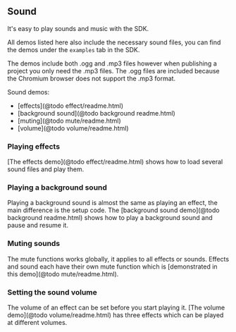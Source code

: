 ## Sound

It's easy to play sounds and music with the SDK.

All demos listed here also include the necessary sound files, you can
find the demos under the `examples` tab in the SDK.

The demos include both .ogg and .mp3 files however when publishing a
project you only need the .mp3 files. The .ogg files are included
because the Chromium browser does not support the .mp3 format.

Sound demos:
- [effects](@todo effect/readme.html)
- [background sound](@todo background readme.html)
- [muting](@todo mute/readme.html)
- [volume](@todo volume/readme.html)

### Playing effects

[The effects demo](@todo effect/readme.html) shows how to load several sound files and play them.

### Playing a background sound

Playing a background sound is almost the same as playing an effect, the main difference is
the setup code. The [background sound demo](@todo background readme.html) shows how to play a
background sound and pause and resume it.

### Muting sounds

The mute functions works globally, it applies to all effects or sounds. Effects and sound each
have their own mute function which is [demonstrated in this demo](@todo mute/readme.html).

### Setting the sound volume

The volume of an effect can be set before you start playing it. [The volume demo](@todo volume/readme.html)
has three effects which can be played at different volumes.